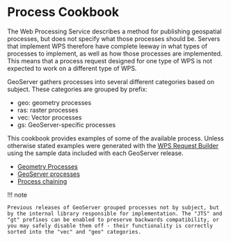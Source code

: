 # Process Cookbook

The Web Processing Service describes a method for publishing geospatial processes, but does not specify what those processes should be. Servers that implement WPS therefore have complete leeway in what types of processes to implement, as well as how those processes are implemented. This means that a process request designed for one type of WPS is not expected to work on a different type of WPS.

GeoServer gathers processes into several different categories based on subject. These categories are grouped by prefix:

-   geo: geometry processes
-   ras: raster processes
-   vec: Vector processes
-   gs: GeoServer-specific processes

This cookbook provides examples of some of the available process. Unless otherwise stated examples were generated with the [WPS Request Builder](../requestbuilder.md) using the sample data included with each GeoServer release.

<div class="grid cards" markdown>

-   [Geometry Processes](geo.md)
-   [GeoServer processes](gs.md)
-   [Process chaining](chaining.md)

</div>

!!! note

    Previous releases of GeoServer grouped processes not by subject, but by the internal library responsible for implementation. The "JTS" and "gt" prefixes can be enabled to preserve backwards compatibility, or you may safely disable them off - their functionality is correctly sorted into the "vec" and "geo" categories.
